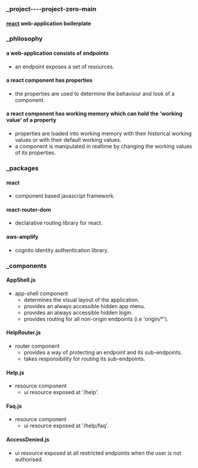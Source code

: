 ### _project----project-zero-main
#### [react](https://reactjs.org 'react homepage') web-application boilerplate  
### _philosophy  
#### a web-application consists of endpoints  
  * an endpoint exposes a set of resources.
#### a react component has properties
  * the properties are used to determine the behaviour and look of a component.  
#### a react component has working memory which can hold the 'working value' of a property
  * properties are loaded into working memory with their historical working values or with their default working values.  
  * a component is manipulated in realtime by changing the working values of its properties.
### _packages
#### react  
  * component based javascript framework.
#### react-router-dom  
  * declarative routing library for react.
#### aws-amplify  
  * cognito identity authentication library.  
### _components   
#### AppShell.js   
* app-shell component
  * determines the visual layout of the application.
  * provides an always accessible hidden app menu.
  * provides an always accessible hidden login.
  * provides routing for all non-origin endpoints (i.e 'origin/*').
#### HelpRouter.js   
* router component
  * provides a way of protecting an endpoint and its sub-endpoints.
  * takes responsibility for routing its sub-endpoints.
#### Help.js  
* resource component
  * ui resource exposed at '/help'.
#### Faq.js  
* resource component
  * ui resource exposed at '/help/faq'.
#### AccessDenied.js
* ui resource exposed at all restricted endpoints when the user is not authorised.
